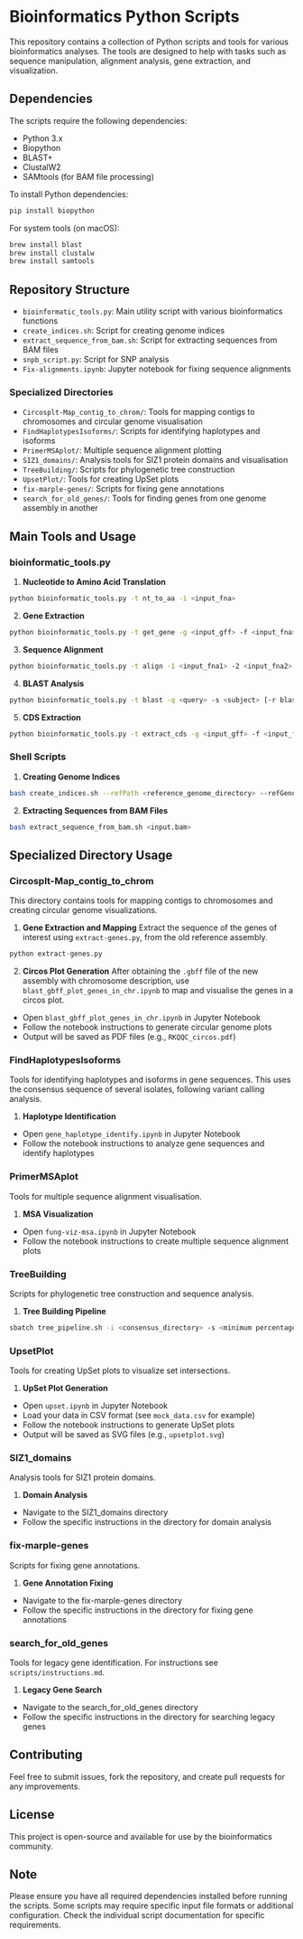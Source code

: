 # Bioinformatics Python Scripts

This repository contains a collection of Python scripts and tools for various bioinformatics analyses. The tools are designed to help with tasks such as sequence manipulation, alignment analysis, gene extraction, and visualization.

## Dependencies

The scripts require the following dependencies:
- Python 3.x
- Biopython
- BLAST+
- ClustalW2
- SAMtools (for BAM file processing)

To install Python dependencies:
```bash
pip install biopython
```

For system tools (on macOS):
```bash
brew install blast
brew install clustalw
brew install samtools
```

## Repository Structure

- `bioinformatic_tools.py`: Main utility script with various bioinformatics functions
- `create_indices.sh`: Script for creating genome indices
- `extract_sequence_from_bam.sh`: Script for extracting sequences from BAM files
- `snpb_script.py`: Script for SNP analysis
- `Fix-alignments.ipynb`: Jupyter notebook for fixing sequence alignments

### Specialized Directories
- `Circosplt-Map_contig_to_chrom/`: Tools for mapping contigs to chromosomes and circular genome visualisation
- `FindHaplotypesIsoforms/`: Scripts for identifying haplotypes and isoforms
- `PrimerMSAplot/`: Multiple sequence alignment plotting
- `SIZ1_domains/`: Analysis tools for SIZ1 protein domains and visualisation
- `TreeBuilding/`: Scripts for phylogenetic tree construction
- `UpsetPlot/`: Tools for creating UpSet plots
- `fix-marple-genes/`: Scripts for fixing gene annotations
- `search_for_old_genes/`: Tools for finding genes from one genome assembly in another

## Main Tools and Usage

### bioinformatic_tools.py

1. **Nucleotide to Amino Acid Translation**
```bash
python bioinformatic_tools.py -t nt_to_aa -i <input_fna>
```

2. **Gene Extraction**
```bash
python bioinformatic_tools.py -t get_gene -g <input_gff> -f <input_fna> -c <gene_name>
```

3. **Sequence Alignment**
```bash
python bioinformatic_tools.py -t align -1 <input_fna1> -2 <input_fna2> [-r nt/aa]
```

4. **BLAST Analysis**
```bash
python bioinformatic_tools.py -t blast -q <query> -s <subject> [-r blastn/megablast] [-g <annotation_gff>]
```

5. **CDS Extraction**
```bash
python bioinformatic_tools.py -t extract_cds -g <input_gff> -f <input_fna>
```

### Shell Scripts

1. **Creating Genome Indices**
```bash
bash create_indices.sh --refPath <reference_genome_directory> --refGenomeName <reference_genome_fasta> --refDescriptionName <reference_gff>
```

2. **Extracting Sequences from BAM Files**
```bash
bash extract_sequence_from_bam.sh <input.bam>
```

## Specialized Directory Usage

### Circosplt-Map_contig_to_chrom
This directory contains tools for mapping contigs to chromosomes and creating circular genome visualizations.

1. **Gene Extraction and Mapping**
Extract the sequence of the genes of interest using `extract-genes.py`, from the old reference assembly.
```python
python extract-genes.py
```

2. **Circos Plot Generation**
After obtaining the `.gbff` file of the new assembly with chromosome description, use `blast_gbff_plot_genes_in_chr.ipynb` to map and visualise the genes in a circos plot.
- Open `blast_gbff_plot_genes_in_chr.ipynb` in Jupyter Notebook
- Follow the notebook instructions to generate circular genome plots
- Output will be saved as PDF files (e.g., `RKQQC_circos.pdf`)

### FindHaplotypesIsoforms
Tools for identifying haplotypes and isoforms in gene sequences.
This uses the consensus sequence of several isolates, following variant calling analysis.

1. **Haplotype Identification**
- Open `gene_haplotype_identify.ipynb` in Jupyter Notebook
- Follow the notebook instructions to analyze gene sequences and identify haplotypes

### PrimerMSAplot
Tools for multiple sequence alignment visualisation.

1. **MSA Visualization**
- Open `fung-viz-msa.ipynb` in Jupyter Notebook
- Follow the notebook instructions to create multiple sequence alignment plots

### TreeBuilding
Scripts for phylogenetic tree construction and sequence analysis.

1. **Tree Building Pipeline**
```bash
sbatch tree_pipeline.sh -i <consensus_directory> -s <minimum percentage of known bases in a sequence for acceptance; suggested: 80> -l <minimum number of accepted samples percentage; suggested: 80>
```

### UpsetPlot
Tools for creating UpSet plots to visualize set intersections.

1. **UpSet Plot Generation**
- Open `upset.ipynb` in Jupyter Notebook
- Load your data in CSV format (see `mock_data.csv` for example)
- Follow the notebook instructions to generate UpSet plots
- Output will be saved as SVG files (e.g., `upsetplot.svg`)

### SIZ1_domains
Analysis tools for SIZ1 protein domains.

1. **Domain Analysis**
- Navigate to the SIZ1_domains directory
- Follow the specific instructions in the directory for domain analysis

### fix-marple-genes
Scripts for fixing gene annotations.

1. **Gene Annotation Fixing**
- Navigate to the fix-marple-genes directory
- Follow the specific instructions in the directory for fixing gene annotations

### search_for_old_genes
Tools for legacy gene identification. For instructions see `scripts/instructions.md`.

1. **Legacy Gene Search**
- Navigate to the search_for_old_genes directory
- Follow the specific instructions in the directory for searching legacy genes 

## Contributing

Feel free to submit issues, fork the repository, and create pull requests for any improvements.

## License

This project is open-source and available for use by the bioinformatics community.

## Note

Please ensure you have all required dependencies installed before running the scripts. Some scripts may require specific input file formats or additional configuration. Check the individual script documentation for specific requirements.
